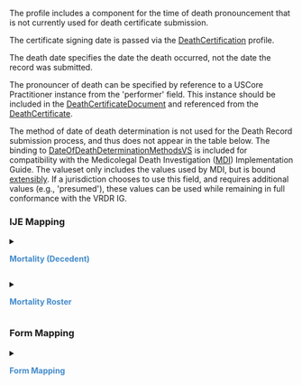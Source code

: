 The profile includes a component for the time of death pronouncement that is not currently used for death certificate submission.

  The certificate signing date is passed via the <a href='StructureDefinition-vrdr-death-certification.html'>DeathCertification</a> profile.

  The death date specifies the date the death occurred, not the date the record was submitted.

  The pronouncer of death can be specified by reference to a USCore Practitioner instance from the 'performer' field.   This instance should be included in the <a href='StructureDefinition-vrdr-death-certificate-document.html'>DeathCertificateDocument</a> and referenced from the <a href='StructureDefinition-vrdr-death-certificate.html'>DeathCertificate</a>.

  The method of date of death determination is not used for the Death Record submission process, and thus does not appear in the table below.  The binding
  to <a href='ValueSet-vrdr-date-of-death-determination-methods-vs.html'>DateOfDeathDeterminationMethodsVS</a> is included for compatibility with the Medicolegal Death Investigation (<a href='https://hl7.org/fhir/us/mdi/'>MDI</a>) Implementation Guide.  The valueset only
includes the values used by MDI, but is bound [extensibly](http://hl7.org/fhir/R4/terminologies.html#extensible).  If a jurisdiction chooses to use this field, and requires additional values (e.g., 'presumed'), these values can be used
while remaining in full conformance with the VRDR IG.

### IJE Mapping

<style>
 .context-menu {cursor: context-menu; color: #438bca;}
 .context-menu:hover {opacity: 0.5;}
</style>
<details>

<summary>

<strong class='context-menu'> Mortality (Decedent) </strong>

</summary>
<table class='grid'>
<thead>
  <tr>
    <th style='text-align: center'><strong>Use Case</strong></th>
    <th><strong>#</strong></th>
    <th><strong>Description</strong></th>
    <th><strong>IJE Name</strong></th>
    <th><strong>Field</strong></th>
    <th><strong>Type</strong></th>
    <th><strong>Value Set/Comments</strong></th>
  </tr>
</thead>
<tbody>
<tr>
  <td style='text-align: center'>Mortality</td>
  <td>1</td>
  <td>Date of Death--Year</td>
  <td>DOD_YR</td>
  <td>value</td>
  <td>dateTime</td>
  <td>Required for processing</td>
</tr>
<tr>
  <td style='text-align: center'>Mortality</td>
  <td>31</td>
  <td>Place of Death</td>
  <td>DPLACE</td>
  <td>component[placeOfDeath].value</td>
  <td>codeable</td>
  <td><a href='ValueSet-vrdr-place-of-death-vs.html'>PlaceOfDeathVS</a></td>
</tr>
<tr>
  <td style='text-align: center'>Mortality</td>
  <td>34</td>
  <td>Date of Death--Month</td>
  <td>DOD_MO</td>
  <td>value</td>
  <td>dateTime</td>
  <td>See <a href='{{site.data.fhir.ver.hl7fhirusvrcommonlibrary}}/usage.html#partial-dates-and-times'>PartialDatesAndTimes</a></td>
</tr>
<tr>
  <td style='text-align: center'>Mortality</td>
  <td>35</td>
  <td>Date of Death--Day</td>
  <td>DOD_DY</td>
  <td>value</td>
  <td>dateTime</td>
  <td>See <a href='{{site.data.fhir.ver.hl7fhirusvrcommonlibrary}}/usage.html#partial-dates-and-times'>PartialDatesAndTimes</a></td>
</tr>
<tr>
  <td style='text-align: center'>Mortality</td>
  <td>36</td>
  <td>Time of Death</td>
  <td>TOD</td>
  <td>value</td>
  <td>dateTime</td>
  <td>See <a href='{{site.data.fhir.ver.hl7fhirusvrcommonlibrary}}/usage.html#partial-dates-and-times'>PartialDatesAndTimes</a></td>
</tr>
<tr>
  <td style='text-align: center'>Mortality</td>
  <td>218</td>
  <td>Person Pronouncing Date Signed</td>
  <td>PPDATESIGNED</td>
  <td>component[datetimePronouncedDead].valueDateTime</td>
  <td>dateTime</td>
  <td>See <a href='{{site.data.fhir.ver.hl7fhirusvrcommonlibrary}}/usage.html#partial-dates-and-times'>PartialDatesAndTimes</a></td>
</tr>
<tr>
  <td style='text-align: center'>Mortality</td>
  <td>219</td>
  <td>Person Pronouncing Time Pronounced</td>
  <td>PPTIME</td>
  <td>component[datetimePronouncedDead].valueDateTime if a date is also specified, or component[datetimePronouncedDead].valueTime if no date is specified</td>
  <td>dateTime or time</td>
  <td>See <a href='{{site.data.fhir.ver.hl7fhirusvrcommonlibrary}}/usage.html#partial-dates-and-times'>PartialDatesAndTimes</a></td>
</tr>

</tbody>
</table>

</details>
<p></p>

<details>

<summary>

<strong class='context-menu'> Mortality Roster </strong>

</summary>
<table class='grid'>
<thead>
  <tr>
    <th style='text-align: center'><strong>Use Case</strong></th>
    <th><strong>#</strong></th>
    <th><strong>Description</strong></th>
    <th><strong>IJE Name</strong></th>
    <th><strong>Field</strong></th>
    <th><strong>Type</strong></th>
    <th><strong>Value Set/Comments</strong></th>
  </tr>
</thead>
<tbody>
<tr>
  <td style='text-align: center'>Mortality Roster</td>
  <td>8</td>
  <td>Date of Death--Month</td>
  <td>DOD_MO</td>
  <td>value</td>
  <td>dateTime</td>
  <td>See <a href='{{site.data.fhir.ver.hl7fhirusvrcommonlibrary}}/usage.html#partial-dates-and-times'>PartialDatesAndTimes</a></td>
</tr>
<tr>
  <td style='text-align: center'>Mortality Roster</td>
  <td>9</td>
  <td>Date of Death--Day</td>
  <td>DOD_DY</td>
  <td>value</td>
  <td>dateTime</td>
  <td>See <a href='{{site.data.fhir.ver.hl7fhirusvrcommonlibrary}}/usage.html#partial-dates-and-times'>PartialDatesAndTimes</a></td>
</tr>
<tr>
  <td style='text-align: center'>Mortality Roster</td>
  <td>10</td>
  <td>Date of Death--Year</td>
  <td>DOD_YR</td>
  <td>value</td>
  <td>dateTime</td>
  <td>Required for processing</td>
</tr>

</tbody>
</table>

</details>
<p></p>


### Form Mapping
<details>

<summary>

<strong class='context-menu' >Form Mapping</strong>

</summary>
<table class='grid'>
<thead>
  <tr>
    <th style='text-align: center'><strong>Item #</strong></th>
    <th><strong>Form Field</strong></th>
    <th><strong>FHIR Profile Field</strong></th>
    <th><strong>Reference</strong></th>
  </tr>
</thead>
<tbody>
<tr>
  <td style='text-align: center'>14</td>
  <td>Place of Death</td>
  <td>component[placeOfDeath].value</td>
  <td><a href='https://www.cdc.gov/nchs/data/dvs/DEATH11-03final-ACC.pdf'> Certificate of Death</a></td>
</tr>
<tr>
  <td style='text-align: center'>24</td>
  <td>Date Pronounced Dead</td>
  <td>component[datetimePronouncedDead ].valueDateTime</td>
  <td><a href='https://www.cdc.gov/nchs/data/dvs/DEATH11-03final-ACC.pdf'> Certificate of Death</a></td>
</tr>
<tr>
  <td style='text-align: center'>25</td>
  <td>Time Pronounced Dead</td>
  <td>component[datetimePronouncedDead ].valueDateTime</td>
  <td><a href='https://www.cdc.gov/nchs/data/dvs/DEATH11-03final-ACC.pdf'> Certificate of Death</a></td>
</tr>
<tr>
  <td style='text-align: center'>28</td>
  <td>Date signed</td>
  <td>effective</td>
  <td><a href='https://www.cdc.gov/nchs/data/dvs/DEATH11-03final-ACC.pdf'> Certificate of Death</a></td>
</tr>
<tr>
  <td style='text-align: center'>29</td>
  <td>Actual or Presumed Date of Death</td>
  <td>value</td>
  <td><a href='https://www.cdc.gov/nchs/data/dvs/DEATH11-03final-ACC.pdf'> Certificate of Death</a></td>
</tr>
<tr>
  <td style='text-align: center'>30</td>
  <td>Actual or Presumed Time of Death</td>
  <td>value</td>
  <td><a href='https://www.cdc.gov/nchs/data/dvs/DEATH11-03final-ACC.pdf'> Certificate of Death</a></td>
</tr>
</tbody>
</table>
